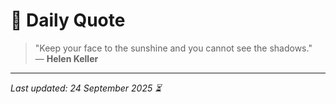 # 📜 Daily Quote

> "Keep your face to the sunshine and you cannot see the shadows."  
> — **Helen Keller**

---

_Last updated: 24 September 2025 ⏳_
